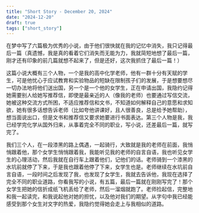 ```yaml
---
title: "Short Story - December 20, 2024"
date: "2024-12-20"
draft: true
tags: ["short_story"]
---
```

在梦中写了六篇极为优秀的小说，由于他们很快就在我的记忆中消失，我只记得最后一篇（真遗憾，我是真的看着它们消失而无能为力，我就简短地想了最后一篇，刚才还有印象的前几篇就想不起来了，但是还好，这次我抓住了最后一篇！）

这篇小说大概有三个人物，一个是我的高中化学老师，他有一群十分有天赋的学生，可是他忧心于应试教育和实验物品的短缺在限制孩子们的发展，于是想要想尽一切办法地将他们送出国，另一个是一个他的女学生，正在申请出国，我隐约记得她需要别人给她写推荐信，即使是最亲近的人（像我的老师）也要通过写信交流，她被这种交流方式所困，不适应推荐信和文书，不知道如何解释自己的意愿和求知欲，她有很多话想告诉老师（比如夸他讲课好，且人很善良，总是给予她帮助），想当面说出口，但是文书和推荐信又要求她要进行书面表达。第三个人物是我，我已经学完化学从国外归来，从事着完全不同的职业，写小说，还差最后一篇，就写完了。

我们三个人，在一段漆黑的路上偶遇，一起骑行，大致就是我的老师在前面，我悄悄跟着他，那个女学生悄悄跟着我，我能听见我的老师的自言自语，我也听见女学生的心理活动，然后我就在自行车上跟着他们，记他们的话。老师骑到一个漆黑的水坑前就停了下来，于是我也跟着他停了下来，女学生也是。老师继续在水坑前自言自语，一段时间之后发现了我，也发现了女学生，我就去告诉他，我现在选择了完全不同的职业道路，你看我写的小说，有五篇，最后一篇就在刚刚写完了！那个女学生把她的信折成纸飞机丢给了老师，然后一溜烟就跑了。老师捡起信，完整地和我一起读完，和我说起他对她的担忧，以及他对我们的期望。从字句中我已经能感受到那个女生对文字的热爱，我隐约觉得她会走上与我相似的道路。